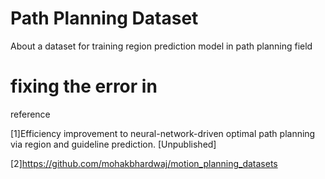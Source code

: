 # Path Planning Dataset
About
a dataset for training region prediction model in path planning field
# fixing the error in
reference

[1]Efficiency improvement to neural-network-driven optimal path planning via region and guideline prediction. [Unpublished]

[2]https://github.com/mohakbhardwaj/motion_planning_datasets
